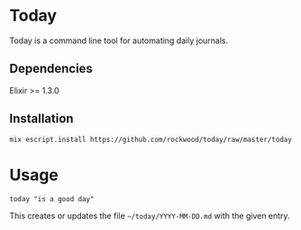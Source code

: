 # Today

Today is a command line tool for automating daily journals.

## Dependencies

Elixir >= 1.3.0

## Installation

    mix escript.install https://github.com/rockwood/today/raw/master/today

# Usage

    today "is a good day"

This creates or updates the file `~/today/YYYY-MM-DD.md` with the given entry.
